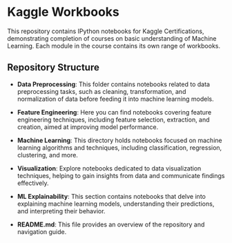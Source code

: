 # Kaggle Workbooks

This repository contains IPython notebooks for Kaggle Certifications, demonstrating completion of courses on basic understanding of Machine Learning. Each module in the course contains its own range of workbooks.

## Repository Structure

- **Data Preprocessing**: This folder contains notebooks related to data preprocessing tasks, such as cleaning, transformation, and normalization of data before feeding it into machine learning models.
  
- **Feature Engineering**: Here you can find notebooks covering feature engineering techniques, including feature selection, extraction, and creation, aimed at improving model performance.
  
- **Machine Learning**: This directory holds notebooks focused on machine learning algorithms and techniques, including classification, regression, clustering, and more.
  
- **Visualization**: Explore notebooks dedicated to data visualization techniques, helping to gain insights from data and communicate findings effectively.
  
- **ML Explainability**: This section contains notebooks that delve into explaining machine learning models, understanding their predictions, and interpreting their behavior.
  
- **README.md**: This file provides an overview of the repository and navigation guide.
